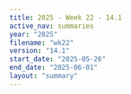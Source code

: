 ```yaml
---
title: 2025 - Week 22 - 14.1
active_nav: summaries
year: "2025"
filename: "wk22"
version: "14.1"
start_date: "2025-05-26"
end_date: "2025-06-01"
layout: "summary"
---
```

